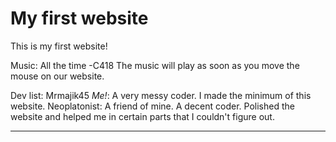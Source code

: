 # My first website
This is my first website!

Music: All the time -C418
The music will play as soon as you move the mouse on our website.

Dev list:
Mrmajik45 *Me!*: A very messy coder. I made the minimum of this website.
Neoplatonist: A friend of mine. A decent coder. Polished the website and helped me in certain parts that I couldn't figure out.

-------------------------------------------------------------------------------------------------------------------------------------------

